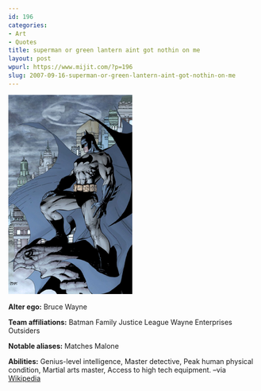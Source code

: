 ```yaml
---
id: 196
categories:
- Art
- Quotes
title: superman or green lantern aint got nothin on me
layout: post
wpurl: https://www.mijit.com/?p=196
slug: 2007-09-16-superman-or-green-lantern-aint-got-nothin-on-me
---
```

<img src='/images/2007/09/250px-batmanlee.png' alt='batman' />

<strong>Alter ego:</strong>
Bruce Wayne

<strong>Team affiliations:</strong>
Batman Family
Justice League
Wayne Enterprises
Outsiders

<strong>Notable aliases:</strong>
Matches Malone

<strong>Abilities:</strong>
Genius-level intelligence,
Master detective,
Peak human physical condition,
Martial arts master,
Access to high tech equipment.
–via <a href="https://en.wikipedia.org/wiki/Batman">Wikipedia</a>
